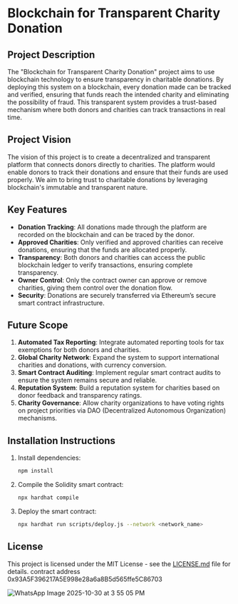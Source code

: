 # Blockchain for Transparent Charity Donation

## Project Description

The "Blockchain for Transparent Charity Donation" project aims to use blockchain technology to ensure transparency in charitable donations. By deploying this system on a blockchain, every donation made can be tracked and verified, ensuring that funds reach the intended charity and eliminating the possibility of fraud. This transparent system provides a trust-based mechanism where both donors and charities can track transactions in real time.

## Project Vision

The vision of this project is to create a decentralized and transparent platform that connects donors directly to charities. The platform would enable donors to track their donations and ensure that their funds are used properly. We aim to bring trust to charitable donations by leveraging blockchain's immutable and transparent nature.

## Key Features

- **Donation Tracking**: All donations made through the platform are recorded on the blockchain and can be traced by the donor.
- **Approved Charities**: Only verified and approved charities can receive donations, ensuring that the funds are allocated properly.
- **Transparency**: Both donors and charities can access the public blockchain ledger to verify transactions, ensuring complete transparency.
- **Owner Control**: Only the contract owner can approve or remove charities, giving them control over the donation flow.
- **Security**: Donations are securely transferred via Ethereum’s secure smart contract infrastructure.

## Future Scope

1. **Automated Tax Reporting**: Integrate automated reporting tools for tax exemptions for both donors and charities.
2. **Global Charity Network**: Expand the system to support international charities and donations, with currency conversion.
3. **Smart Contract Auditing**: Implement regular smart contract audits to ensure the system remains secure and reliable.
4. **Reputation System**: Build a reputation system for charities based on donor feedback and transparency ratings.
5. **Charity Governance**: Allow charity organizations to have voting rights on project priorities via DAO (Decentralized Autonomous Organization) mechanisms.

## Installation Instructions

1. Install dependencies:
    ```bash
    npm install
    ```

2. Compile the Solidity smart contract:
    ```bash
    npx hardhat compile
    ```

3. Deploy the smart contract:
    ```bash
    npx hardhat run scripts/deploy.js --network <network_name>
    ```

## License

This project is licensed under the MIT License - see the [LICENSE.md](LICENSE.md) file for details.
contract address 0x93A5F396217A5E998e28a6a8B5d565ffe5C86703

![WhatsApp Image 2025-10-30 at 3 55 05 PM](https://github.com/user-attachments/assets/44a1f7a5-58ad-416f-8f58-3356a54fafcb)
